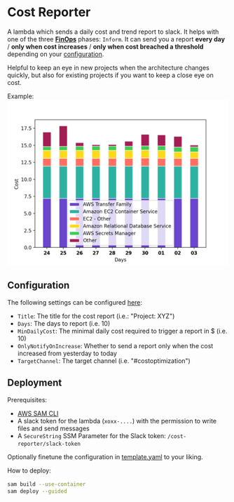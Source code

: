 # Cost Reporter

A lambda which sends a daily cost and trend report to slack. It helps with one of the three [**FinOps**](https://www.linkedin.com/company/finops-foundation/) phases: `Inform`. It can send you a report **every day** / **only when cost increases** / **only when cost breached a threshold** depending on your [configuration](template.yaml).

Helpful to keep an eye in new projects when the architecture changes quickly, but also for existing projects if you want to keep a close eye on cost.

Example:
![](assets/Figure_1.png)


## Configuration

The following settings can be configured [here](template.yaml):
- `Title`: The title for the cost report (i.e.: "Project: XYZ")
- `Days`: The days to report (i.e. 10)
- `MinDailyCost`: The minimal daily cost required to trigger a report in $ (i.e. 10)
- `OnlyNotifyOnIncrease`: Whether to send a report only when the cost increased from yesterday to today
- `TargetChannel`: The target channel (i.e. "#costoptimization")

## Deployment

Prerequisites:
- [AWS SAM CLI](https://docs.aws.amazon.com/serverless-application-model/latest/developerguide/serverless-sam-cli-install.html)
- A slack token for the lambda (`xoxx-....`) with the permission to write files and send messages
- A `SecureString` SSM Parameter for the Slack token: `/cost-reporter/slack-token`

Optionally finetune the configuration in [template.yaml](template.yaml) to your liking.

How to deploy:

```bash
sam build --use-container
sam deploy --guided
```
